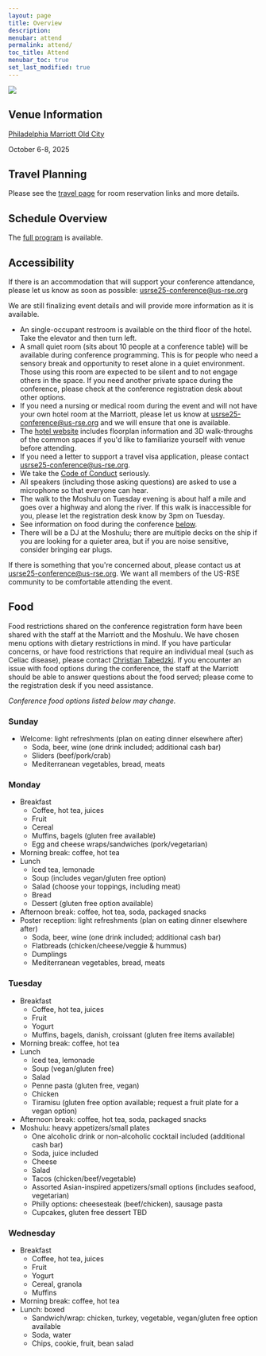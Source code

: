 ```yaml
---
layout: page
title: Overview
description: 
menubar: attend
permalink: attend/
toc_title: Attend
menubar_toc: true
set_last_modified: true
---
```


<img src = "https://us-rse.org/usrse25/assets/img/group_long.jpg">

## Venue Information

[Philadelphia Marriott Old City](https://www.marriott.com/en-us/hotels/phlmo-philadelphia-marriott-old-city/overview/)

October 6-8, 2025

## Travel Planning

Please see the [travel page](travel/) for room reservation links and more details.

<a name="sched_overview"></a>
## Schedule Overview

The [full program](https://us-rse.org/usrse25/program/) is available.


<a name="accessibility"></a>
## Accessibility

If there is an accommodation that will support your conference attendance, please let us know as soon as possible: [usrse25-conference@us-rse.org](mailto:usrse25-conference@us-rse.org)

We are still finalizing event details and will provide more information as it is available.  

* An single-occupant restroom is available on the third floor of the hotel.  Take the elevator and then turn left.
* A small quiet room (sits about 10 people at a conference table) will be available during conference programming.  This is for people who need a sensory break and opportunity to reset alone in a quiet environment.  Those using this room are expected to be silent and to not engage others in the space.  If you need another private space during the conference, please check at the conference registration desk about other options.  
* If you need a nursing or medical room during the event and will not have your own hotel room at the Marriott, please let us know at [usrse25-conference@us-rse.org](mailto:usrse25-conference@us-rse.org) and we will ensure that one is available.
* The [hotel website](https://www.marriott.com/en-us/hotels/phlmo-philadelphia-marriott-old-city/overview/) includes floorplan information and 3D walk-throughs of the common spaces if you'd like to familiarize yourself with venue before attending.
* If you need a letter to support a travel visa application, please contact [usrse25-conference@us-rse.org](mailto:usrse25-conference@us-rse.org).
* We take the [Code of Conduct](https://us-rse.org/usrse25/about/code-of-conduct/) seriously.
* All speakers (including those asking questions) are asked to use a microphone so that everyone can hear.
* The walk to the Moshulu on Tuesday evening is about half a mile and goes over a highway and along the river.  If this walk is inaccessible for you, please let the registration desk know by 3pm on Tuesday.
* See information on food during the conference [below](#food).
* There will be a DJ at the Moshulu; there are multiple decks on the ship if you are looking for a quieter area, but if you are noise sensitive, consider bringing ear plugs.  

If there is something that you're concerned about, please contact us at [usrse25-conference@us-rse.org](mailto:usrse25-conference@us-rse.org).  We want all members of the US-RSE community to be comfortable attending the event. 

<a name="food"></a>
## Food

Food restrictions shared on the conference registration form have been shared with the staff at the Marriott and the Moshulu.  We have chosen menu options with dietary restrictions in mind.  If you have particular concerns, or have food restrictions that require an individual meal (such as Celiac disease), please contact [Christian Tabedzki](mailto:ct5868@princeton.edu).  If you encounter an issue with food options during the conference, the staff at the Marriott should be able to answer questions about the food served; please come to the registration desk if you need assistance.

*Conference food options listed below may change.*  

### Sunday

* Welcome: light refreshments (plan on eating dinner elsewhere after)
  * Soda, beer, wine (one drink included; additional cash bar)
  * Sliders (beef/pork/crab)
  * Mediterranean vegetables, bread, meats

### Monday

* Breakfast
  * Coffee, hot tea, juices
  * Fruit
  * Cereal
  * Muffins, bagels (gluten free available)
  * Egg and cheese wraps/sandwiches (pork/vegetarian)
* Morning break: coffee, hot tea
* Lunch
  * Iced tea, lemonade
  * Soup (includes vegan/gluten free option)
  * Salad (choose your toppings, including meat)
  * Bread
  * Dessert (gluten free option available)
* Afternoon break: coffee, hot tea, soda, packaged snacks
* Poster reception: light refreshments (plan on eating dinner elsewhere after)
  * Soda, beer, wine  (one drink included; additional cash bar)
  * Flatbreads (chicken/cheese/veggie & hummus)
  * Dumplings
  * Mediterranean vegetables, bread, meats


### Tuesday

* Breakfast
  * Coffee, hot tea, juices
  * Fruit
  * Yogurt
  * Muffins, bagels, danish, croissant (gluten free items available)
* Morning break: coffee, hot tea
* Lunch
  * Iced tea, lemonade
  * Soup (vegan/gluten free)
  * Salad
  * Penne pasta (gluten free, vegan)
  * Chicken
  * Tiramisu (gluten free option available; request a fruit plate for a vegan option)
* Afternoon break: coffee, hot tea, soda, packaged snacks
* Moshulu: heavy appetizers/small plates
  * One alcoholic drink or non-alcoholic cocktail included (additional cash bar)
  * Soda, juice included
  * Cheese
  * Salad
  * Tacos (chicken/beef/vegetable)
  * Assorted Asian-inspired appetizers/small options (includes seafood, vegetarian)
  * Philly options: cheesesteak (beef/chicken), sausage pasta
  * Cupcakes, gluten free dessert TBD

### Wednesday

* Breakfast
  * Coffee, hot tea, juices
  * Fruit
  * Yogurt
  * Cereal, granola
  * Muffins 
* Morning break: coffee, hot tea
* Lunch: boxed
  * Sandwich/wrap: chicken, turkey, vegetable, vegan/gluten free option available
  * Soda, water
  * Chips, cookie, fruit, bean salad





